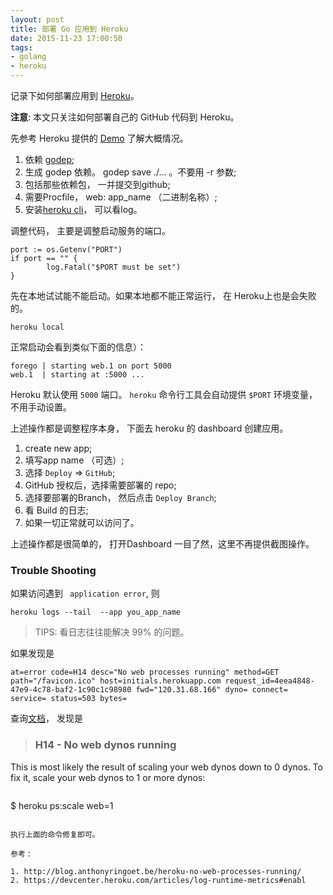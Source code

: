 ```yaml
---
layout: post
title: 部署 Go 应用到 Heroku
date: 2015-11-23 17:00:50
tags:
- golang
- heroku
---
```


记录下如何部署应用到 [Heroku](https://www.heroku.com)。

**注意**: 本文只关注如何部署自己的 GitHub 代码到 Heroku。


先参考 Heroku 提供的 [Demo](https://github.com/heroku/go-getting-started) 了解大概情况。

1. 依赖 [godep](https://github.com/tools/godep);
2. 生成 godep 依赖。 godep save ./… 。不要用 -r 参数;
3. 包括那些依赖包， 一并提交到github;
4. 需要Procfile，  web:   app_name  （二进制名称）;
5. 安装[heroku cli](https://toolbelt.heroku.com/)，  可以看log。



调整代码， 主要是调整启动服务的端口。

```
port := os.Getenv("PORT")
if port == "" {
		log.Fatal("$PORT must be set")
}
```

先在本地试试能不能启动。如果本地都不能正常运行， 在 Heroku上也是会失败的。

```
heroku local
```

正常启动会看到类似下面的信息）：

```
forego | starting web.1 on port 5000
web.1  | starting at :5000 ...

```

Heroku 默认使用 `5000` 端口。 `heroku` 命令行工具会自动提供 `$PORT` 环境变量，不用手动设置。


上述操作都是调整程序本身， 下面去 heroku 的 dashboard 创建应用。

1. create new app;
2. 填写app name （可选）;
3. 选择 `Deploy` =>  `GitHub`;
4. GitHub 授权后，选择需要部署的 repo;
5. 选择要部署的Branch， 然后点击 `Deploy Branch`;
6. 看 Build 的日志;
7. 如果一切正常就可以访问了。

上述操作都是很简单的， 打开Dashboard 一目了然，这里不再提供截图操作。


### Trouble Shooting

如果访问遇到 ` application error`,  则 

```
heroku logs --tail  --app you_app_name 
```

>TIPS: 看日志往往能解决 99% 的问题。

如果发现是 

```
at=error code=H14 desc="No web processes running" method=GET path="/favicon.ico" host=initials.herokuapp.com request_id=4eea4848-47e9-4c78-baf2-1c90c1c98980 fwd="120.31.68.166" dyno= connect= service= status=503 bytes=
```

查询[文档](
https://devcenter.heroku.com/articles/error-codes#h14-no-web-dynos-running
)， 发现是 

> ### H14 - No web dynos running
This is most likely the result of scaling your web dynos down to 0 dynos. To fix it, scale your web dynos to 1 or more dynos:

>```
$ heroku ps:scale web=1
```

执行上面的命令修复即可。    

参考：

1. http://blog.anthonyringoet.be/heroku-no-web-processes-running/
2. https://devcenter.heroku.com/articles/log-runtime-metrics#enabl